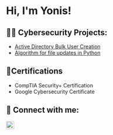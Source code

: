 <h1>Hi, I'm Yonis! <br/></h1>

<h2>👨‍💻 Cybersecurity Projects:</h2>

  - [Active Directory Bulk User Creation](https://github.com/Yonisaweel/ActiveDirectoryLab)
  - [Algorithm for file updates in Python](https://github.com/Yonisaweel/UpdatePython)

<h2>📃Certifications</h2>

- CompTIA Security+ Certification
- Google Cybersecurity Certificate

<h2> 🤳 Connect with me:</h2>


[<img align="left" alt="JoshMadakor | LinkedIn" width="22px" src="https://cdn.jsdelivr.net/npm/simple-icons@v3/icons/linkedin.svg" />][linkedin]


[linkedin]: https://linkedin.com/in/Yonisaweel

<!--
**joshmadakor1/joshmadakor1** is a ✨ _special_ ✨ repository because its `README.md` (this file) appears on your GitHub profile.

Here are some ideas to get you started:

- 🔭 I’m currently working on ...
- 🌱 I’m currently learning ...
- 👯 I’m looking to collaborate on ...
- 🤔 I’m looking for help with ...
- 💬 Ask me about ...
- 📫 How to reach me: ...
- 😄 Pronouns: ...
- ⚡ Fun fact: ...
-->
